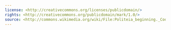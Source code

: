 ```yaml
---
license: <http://creativecommons.org/licenses/publicdomain/>
rights: <http://creativecommons.org/publicdomain/mark/1.0/>
source: <http://commons.wikimedia.org/wiki/File:Politeia_beginning._Codex_Parisinus_graecus_1807.jpg>
---
```


